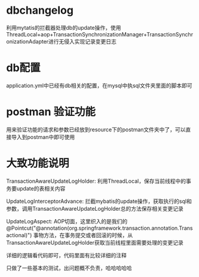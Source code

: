 # dbchangelog
利用mytatis的拦截器处理db的update操作，使用ThreadLocal+aop+TransactionSynchronizationManager+TransactionSynchronizationAdapter进行无侵入实现记录变更日志

# db配置
application.yml中已经有db相关的配置，在mysql中执sql文件夹里面的脚本即可

# postman 验证功能
用来验证功能的请求和参数已经放到resource下的postman文件夹中了，可以直接导入到postman中即可使用

# 大致功能说明
TransactionAwareUpdateLogHolder:
利用ThreadLocal，保存当前线程中的事务要update的表相关内容

UpdateLogInterceptorAdvance:
拦截mybatis的update操作，获取执行的sql和参数，调用TransactionAwareUpdateLogHolder总的方法保存相关变更记录

UpdateLogAspect:
AOP切面，这里织入的是我们的 @Pointcut("@annotation(org.springframework.transaction.annotation.Transactional)") 事物方法，在事务提交或者回滚的时候，从TransactionAwareUpdateLogHolder获取当前线程里面需要处理的变更记录

详细的逻辑看代码即可，代码里面有比较详细的注释

只做了一些基本的测试，出问题概不负责，哈哈哈哈哈

